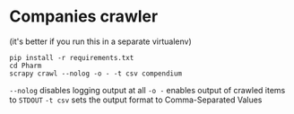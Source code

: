Companies crawler
=================
(it's better if you run this in a separate virtualenv)

    pip install -r requirements.txt
    cd Pharm
    scrapy crawl --nolog -o - -t csv compendium

`--nolog` disables logging output at all
`-o -` enables output of crawled items to  `STDOUT`
`-t csv` sets the output format to Comma-Separated Values
